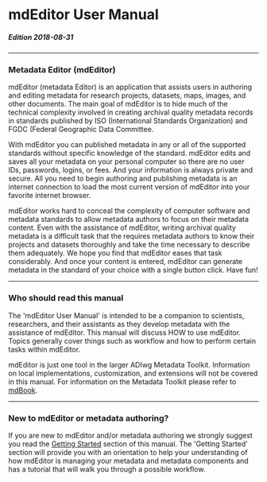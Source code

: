 # mdEditor User Manual

##### Edition 2018-08-31

---

### Metadata Editor \(mdEditor\)

mdEditor \(metadata Editor\) is an application that assists users in authoring and editing metadata for research projects, datasets, maps, images, and other documents. The main goal of mdEditor is to hide much of the technical complexity involved in creating archival quality metadata records in standards published by ISO \(International Standards Organization\) and FGDC \(Federal Geographic Data Committee.

With mdEditor you can published metadata in any or all of the supported standards without specific knowledge of the standard.  mdEditor edits and saves all your metadata on your personal computer so there are no user IDs, passwords, logins, or fees. And your information is always private and secure. All you need to begin authoring and publishing metadata is an internet connection to load the most current version of mdEditor into your favorite internet browser.

mdEditor works hard to conceal the complexity of computer software and metadata standards to allow metadata authors to focus on their metadata content. Even with the assistance of mdEditor, writing archival quality metadata is a difficult task that the requires metadata authors to know their projects and datasets thoroughly and take the time necessary to describe them adequately. We hope you find that mdEditor eases that task considerably. And once your content is entered, mdEditor can generate metadata in the standard of your choice with a single button click. Have fun!

---

### Who should read this manual

The 'mdEditor User Manual' is intended to be a companion to scientists, researchers, and their assistants as they develop metadata with the assistance of mdEditor. This manual will discuss HOW to use mdEditor. Topics generally cover things such as workflow and how to perform certain tasks within mdEditor.

mdEditor is just one tool in the larger ADIwg Metadata Toolkit. Information on local implementations, customization, and extensions will not be covered in this manual. For information on the Metadata Toolkit please refer to [mdBook](https://legacy.gitbook.com/book/adiwg/mdbook/details).

---

### New to mdEditor or metadata authoring?

If you are new to mdEditor and/or metadata authoring we strongly suggest you read the [Getting Started](getting-started.md) section of this manual. The 'Getting Started' section will provide you with an orientation to help your understanding of how mdEditor is managing your metadata and metadata components and has a tutorial that will walk you through a possible workflow.

